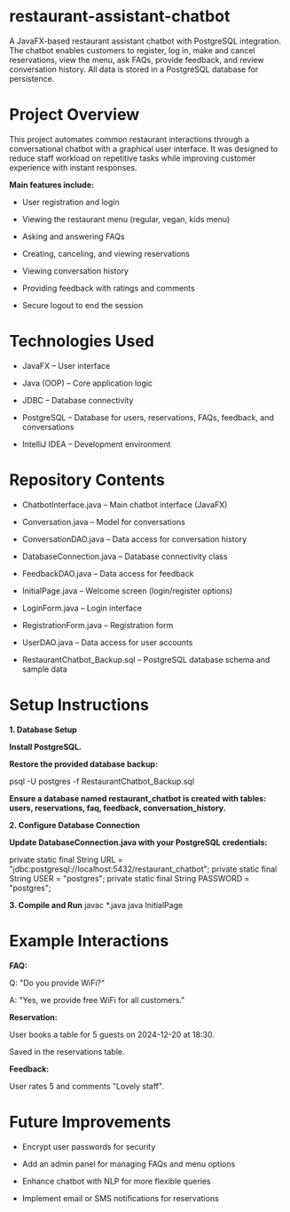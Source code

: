 # restaurant-assistant-chatbot
A JavaFX-based restaurant assistant chatbot with PostgreSQL integration.
The chatbot enables customers to register, log in, make and cancel reservations, view the menu, ask FAQs, provide feedback, and review conversation history. All data is stored in a PostgreSQL database for persistence.

# Project Overview

This project automates common restaurant interactions through a conversational chatbot with a graphical user interface.
It was designed to reduce staff workload on repetitive tasks while improving customer experience with instant responses.

**Main features include:**

* User registration and login

* Viewing the restaurant menu (regular, vegan, kids menu)

* Asking and answering FAQs

* Creating, canceling, and viewing reservations

* Viewing conversation history

* Providing feedback with ratings and comments

* Secure logout to end the session

# Technologies Used

* JavaFX – User interface

* Java (OOP) – Core application logic

* JDBC – Database connectivity

* PostgreSQL – Database for users, reservations, FAQs, feedback, and conversations

* IntelliJ IDEA – Development environment

# Repository Contents

* ChatbotInterface.java – Main chatbot interface (JavaFX)

* Conversation.java – Model for conversations

* ConversationDAO.java – Data access for conversation history

* DatabaseConnection.java – Database connectivity class

* FeedbackDAO.java – Data access for feedback

* InitialPage.java – Welcome screen (login/register options)

* LoginForm.java – Login interface

* RegistrationForm.java – Registration form

* UserDAO.java – Data access for user accounts

* RestaurantChatbot_Backup.sql – PostgreSQL database schema and sample data

# Setup Instructions
**1. Database Setup**

**Install PostgreSQL.**

**Restore the provided database backup:**

psql -U postgres -f RestaurantChatbot_Backup.sql


**Ensure a database named restaurant_chatbot is created with tables: users, reservations, faq, feedback, conversation_history.**

**2. Configure Database Connection**

**Update DatabaseConnection.java with your PostgreSQL credentials:**

private static final String URL = "jdbc:postgresql://localhost:5432/restaurant_chatbot";
private static final String USER = "postgres";
private static final String PASSWORD = "postgres";

**3. Compile and Run**
javac *.java
java InitialPage

# Example Interactions

**FAQ:**

Q: "Do you provide WiFi?"

A: "Yes, we provide free WiFi for all customers."

**Reservation:**

User books a table for 5 guests on 2024-12-20 at 18:30.

Saved in the reservations table.

**Feedback:**

User rates 5 and comments "Lovely staff".

# Future Improvements

* Encrypt user passwords for security

* Add an admin panel for managing FAQs and menu options

* Enhance chatbot with NLP for more flexible queries

* Implement email or SMS notifications for reservations
